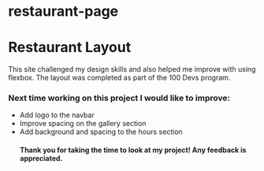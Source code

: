 # restaurant-page
<h1>Restaurant Layout</h1>
<p>This site challenged my design skills and also helped me improve with using flexbox. The layout was completed as part of the 100 Devs program.</p>
<h3>Next time working on this project I would like to improve: </h3>
<ul>
<li>Add logo to the navbar</li>
<li>Improve spacing on the gallery section</li>
<li>Add background and spacing to the hours section</li>

<h4>Thank you for taking the time to look at my project! Any feedback is appreciated.</h4>
